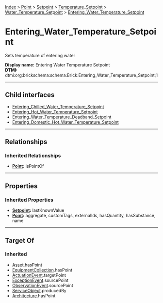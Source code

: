 [Index](../../../../../index.md) > [Point](../../../../Point.md) > [Setpoint](../../../Setpoint.md) > [Temperature_Setpoint](../../Temperature_Setpoint.md) > [Water_Temperature_Setpoint](../Water_Temperature_Setpoint.md) > [Entering_Water_Temperature_Setpoint](#)
# Entering_Water_Temperature_Setpoint

Sets temperature of entering water


**Display name:** Entering Water Temperature Setpoint<br />
**DTMI:** dtmi:org:brickschema:schema:Brick:Entering_Water_Temperature_Setpoint;1

---

## Child interfaces
* [Entering_Chilled_Water_Temperature_Setpoint](Entering_Chilled_Water_Temperature_Setpoint.md)
* [Entering_Hot_Water_Temperature_Setpoint](../Hot_Water_Temperature_Setpoint/Entering_Hot_Water_Temperature_Setpoint.md)
* [Entering_Water_Temperature_Deadband_Setpoint](Entering_Water_Temperature_Deadband_Setpoint.md)
* [Entering_Domestic_Hot_Water_Temperature_Setpoint](../Hot_Water_Temperature_Setpoint/Domestic_Hot_Water_Temperature_Setpoint/Entering_Domestic_Hot_Water_Temperature_Setpoint.md)

---

## Relationships

### Inherited Relationships
* **[Point](../../../../Point.md):** isPointOf

---

## Properties

### Inherited Properties
* **[Setpoint](../../../Setpoint.md):** lastKnownValue
* **[Point](../../../../Point.md):** aggregate, customTags, externalIds, hasQuantity, hasSubstance, name

---

## Target Of
### Inherited
* [Asset](../../../../../Asset/Asset.md).hasPoint
* [EquipmentCollection](../../../../../Collection/EquipmentCollection.md).hasPoint
* [ActuationEvent](../../../../../Event/PointEvent/ActuationEvent.md).targetPoint
* [ExceptionEvent](../../../../../Event/PointEvent/ExceptionEvent.md).sourcePoint
* [ObservationEvent](../../../../../Event/PointEvent/ObservationEvent.md).sourcePoint
* [ServiceObject](../../../../../Information/ServiceObject/ServiceObject.md).producedBy
* [Architecture](../../../../../Space/Architecture/Architecture.md).hasPoint
